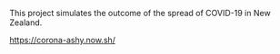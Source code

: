 This project simulates the outcome of the spread of COVID-19 in New Zealand. 

https://corona-ashy.now.sh/
